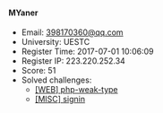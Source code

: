 #### MYaner  

* Email: 398170360@qq.com  
* University: UESTC  
* Register Time: 2017-07-01 10:06:09  
* Register IP: 223.220.252.34  
* Score: 51  
* Solved challenges: 
  * [[WEB] php-weak-type](https://github.com/SniperOJ/Challenges/blob/master/WEB/php-weak-type.json)  
  * [[MISC] signin](https://github.com/SniperOJ/Challenges/blob/master/MISC/signin.json)  
